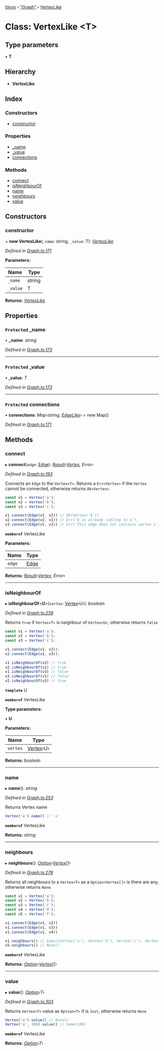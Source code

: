 [tiinvo](../README.md) › ["Graph"](../modules/_graph_.md) › [VertexLike](_graph_.vertexlike.md)

# Class: VertexLike <**T**>

## Type parameters

▪ **T**

## Hierarchy

* **VertexLike**

## Index

### Constructors

* [constructor](_graph_.vertexlike.md#constructor)

### Properties

* [_name](_graph_.vertexlike.md#protected-_name)
* [_value](_graph_.vertexlike.md#protected-_value)
* [connections](_graph_.vertexlike.md#protected-connections)

### Methods

* [connect](_graph_.vertexlike.md#connect)
* [isNeighbourOf](_graph_.vertexlike.md#isneighbourof)
* [name](_graph_.vertexlike.md#name)
* [neighbours](_graph_.vertexlike.md#neighbours)
* [value](_graph_.vertexlike.md#value)

## Constructors

###  constructor

\+ **new VertexLike**(`_name`: string, `_value`: T): *[VertexLike](_graph_.vertexlike.md)*

*Defined in [Graph.ts:171](https://github.com/OctoD/tiinvo/blob/32d45ae/src/Graph.ts#L171)*

**Parameters:**

Name | Type |
------ | ------ |
`_name` | string |
`_value` | T |

**Returns:** *[VertexLike](_graph_.vertexlike.md)*

## Properties

### `Protected` _name

• **_name**: *string*

*Defined in [Graph.ts:173](https://github.com/OctoD/tiinvo/blob/32d45ae/src/Graph.ts#L173)*

___

### `Protected` _value

• **_value**: *T*

*Defined in [Graph.ts:173](https://github.com/OctoD/tiinvo/blob/32d45ae/src/Graph.ts#L173)*

___

### `Protected` connections

• **connections**: *Map‹string, [EdgeLike](_graph_.edgelike.md)›* =  new Map()

*Defined in [Graph.ts:171](https://github.com/OctoD/tiinvo/blob/32d45ae/src/Graph.ts#L171)*

## Methods

###  connect

▸ **connect**(`edge`: [Edge](../modules/_graph_.md#edge)): *[Result](../modules/_result_.md#result)‹[Vertex](../modules/_graph_.md#vertex), Error›*

*Defined in [Graph.ts:193](https://github.com/OctoD/tiinvo/blob/32d45ae/src/Graph.ts#L193)*

Connects an `Edge` to the `Vertex<T>`. Returns a `Err<Vertex>` if the `Vertex` cannot be connected, otherwise returns `Ok<Vertex>`.

```ts
const v1 = Vertex('a');
const v2 = Vertex('b');
const v3 = Vertex('c');

v1.connect(Edge(v1, v2)) // Ok(Vertex('b'))
v2.connect(Edge(v2, v1)) // Err('b is already sibling to a');
v3.connect(Edge(v1, v2)) // Err('This edge does not contains vertex c');
```

**`memberof`** VertexLike

**Parameters:**

Name | Type |
------ | ------ |
`edge` | [Edge](../modules/_graph_.md#edge) |

**Returns:** *[Result](../modules/_result_.md#result)‹[Vertex](../modules/_graph_.md#vertex), Error›*

___

###  isNeighbourOf

▸ **isNeighbourOf**<**U**>(`vertex`: [Vertex](../modules/_graph_.md#vertex)‹U›): *boolean*

*Defined in [Graph.ts:239](https://github.com/OctoD/tiinvo/blob/32d45ae/src/Graph.ts#L239)*

Returns `true` if `Vertex<T>` is neighbour of `Vertex<U>`, otherwise returns `false`

```ts
const v1 = Vertex('a');
const v2 = Vertex('b');
const v3 = Vertex('c');

v1.connect(Edge(v1, v2));
v2.connect(Edge(v2, v3));

v1.isNeighbourOf(v2) // true
v2.isNeighbourOf(v1) // true
v1.isNeighbourOf(v3) // false
v3.isNeighbourOf(v1) // false
v2.isNeighbourOf(v3) // true
```

**`template`** U

**`memberof`** VertexLike

**Type parameters:**

▪ **U**

**Parameters:**

Name | Type |
------ | ------ |
`vertex` | [Vertex](../modules/_graph_.md#vertex)‹U› |

**Returns:** *boolean*

___

###  name

▸ **name**(): *string*

*Defined in [Graph.ts:253](https://github.com/OctoD/tiinvo/blob/32d45ae/src/Graph.ts#L253)*

Returns Vertex name

```ts
Vertex('a').name() // 'a'
```

**`memberof`** VertexLike

**Returns:** *string*

___

###  neighbours

▸ **neighbours**(): *[Option](../modules/_option_.md#option)‹[Vertex](../modules/_graph_.md#vertex)[]›*

*Defined in [Graph.ts:278](https://github.com/OctoD/tiinvo/blob/32d45ae/src/Graph.ts#L278)*

Returns all neighbours to a `Vertex<T>` as a `Option<Vertex[]>` is there are any, otherwise returns `None`.

```ts
const v1 = Vertex('a');
const v2 = Vertex('b');
const v3 = Vertex('c');
const v4 = Vertex('d');
const v5 = Vertex('f');

v1.connect(Edge(v1, v2))
v1.connect(Edge(v1, v3))
v1.connect(Edge(v1, v4))

v1.neighbours() // Some([Vertex('a'), Vertex('b'), Vertex('c'), Vertex('d')])
v5.neighbours() // None()
```

**`memberof`** VertexLike

**Returns:** *[Option](../modules/_option_.md#option)‹[Vertex](../modules/_graph_.md#vertex)[]›*

___

###  value

▸ **value**(): *[Option](../modules/_option_.md#option)‹T›*

*Defined in [Graph.ts:303](https://github.com/OctoD/tiinvo/blob/32d45ae/src/Graph.ts#L303)*

Returns `Vertex<T>` value as `Option<T>` if is `Just`, otherwise returns `None`

```ts
Vertex('a').value() // None()
Vertex('a', 100).value() // Some(100)
```

**`memberof`** VertexLike

**Returns:** *[Option](../modules/_option_.md#option)‹T›*
